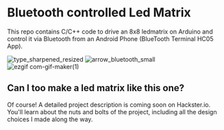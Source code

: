 <h1>Bluetooth controlled Led Matrix</h1>
This repo contains C/C++ code to drive an 8x8 ledmatrix on Arduino and control it via Bluetooth from an Android Phone (BlueTooth Terminal HC05 App).


![type_sharpened_resized](https://user-images.githubusercontent.com/32744801/113311547-b83e2000-9309-11eb-9b9d-b9478687e35b.jpeg)
![arrow_bluetooth_small](https://user-images.githubusercontent.com/32744801/113399816-22ee6a80-93a1-11eb-89d3-a50e571fa8c3.png)
![ezgif com-gif-maker(1)](https://user-images.githubusercontent.com/32744801/113311610-c8ee9600-9309-11eb-8e24-2ac9fdf4a943.gif)

<h2>Can I too make a led matrix like this one?</h2>
Of course! A detailed project description is coming soon on Hackster.io. You'll learn about the nuts and bolts of the project, including all the design choices I made along the way.
